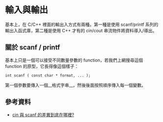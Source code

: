 # 輸入與輸出

基本上，在 C/C++ 裡面的輸出入方式有兩種。第一種是使用 scanf/printf 系列的輸出入函式庫，第二種是使用 C++ 才有的 cin/cout 串流物件將資料導入/導出。

## 關於 scanf / printf

基本上只是一個可以接受不同數量參數的 function，若我們上網搜尋這個 function 的原型，它長得像這個樣子：

```
int scanf ( const char * format, ... );
```

第一個參數要傳入一個__格式字串__，然後後面按照順序傳入每一個變數。

## 參考資料

* [cin 與 scanf 的差異到底在哪裡?](http://www.cplusplus.com/forum/beginner/34165/)
